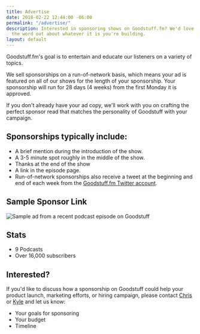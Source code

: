 ```yaml
---
title: Advertise
date: 2018-02-22 12:44:00 -06:00
permalink: "/advertise/"
description: Interested in sponsoring shows on Goodstuff.fm? We'd love to help get
  the word out about whatever it is you're building.
layout: default
---
```


Goodstuff.fm's goal is to entertain and educate our listeners on a variety of topics.

We sell sponsorships on a run-of-network basis, which means your ad is featured on all of our shows for the length of your sponsorship. Your sponsorship will run for 28 days (4 weeks) from the first Monday it is approved.

If you don't already have your ad copy, we'll work with you on crafting the perfect sponsor read that matches the personality of Goodstuff with your campaign.

## Sponsorships typically include:

* A brief mention during the introduction of the show.
* A 3-5 minute spot roughly in the middle of the show.
* Thanks at the end of the show
* A link in the episode page.
* Run-of-network sponsorships also receive a tweet at the beginning and end of each week from the [Goodstuff.fm Twitter account][1].

## Sample Sponsor Link

<img src='https://d.pr/i/crJfL1+' alt="Sample ad from a recent podcast episode on Goodstuff">

## Stats

* 9 Podcasts
* Over 16,000 subscribers

## Interested?

If you'd like to discuss how a sponsorship on Goodstuff could help your product launch, marketing efforts, or hiring campaign, please contact <a href="mailto:chris@goodstuff.fm">Chris</a> or <a href="matil:kyle@goodstuff.fm">Kyle</a> and let us know:

* Your goals for sponsoring
* Your budget
* Timeline

[1]: http://www.twitter.com/goodstufffm
